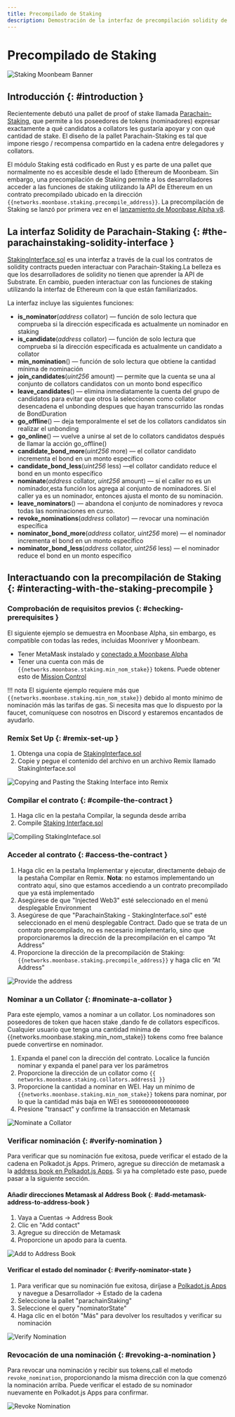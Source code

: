 ```yaml
---
title: Precompilado de Staking 
description: Demostración de la interfaz de precompilación solidity de Moonbeam Parachain Staking Ethereum 
---
```


# Precompilado de Staking 

![Staking Moonbeam Banner](/images/staking/staking-precompile-banner.png)

## Introducción {: #introduction } 

Recientemente debutó una pallet de proof of stake llamada [Parachain-Staking](https://github.com/PureStake/moonbeam/tree/master/pallets/parachain-staking/src), que permite a los poseedores de tokens (nominadores) expresar exactamente a qué candidatos a collators les gustaría apoyar y con qué cantidad de stake.  El diseño de la pallet Parachain-Staking es tal que impone riesgo / recompensa compartido en la cadena entre delegadores y collators.

El módulo Staking está codificado en Rust y es parte de una pallet que normalmente no es accesible desde el lado Ethereum de Moonbeam. Sin embargo, una precompilación de Staking  permite a los desarrolladores acceder a las funciones de staking utilizando la API de Ethereum en un contrato precompilado ubicado en la dirección `{{networks.moonbase.staking.precompile_address}}`. La precompilación de Staking se lanzó por primera vez en el [lanzamiento de Moonbase Alpha v8](https://moonbeam.network/announcements/testnet-upgrade-moonbase-alpha-v8/).

## La interfaz Solidity de Parachain-Staking {: #the-parachainstaking-solidity-interface } 

[StakingInterface.sol](https://github.com/PureStake/moonbeam/blob/master/precompiles/parachain-staking/StakingInterface.sol) es una interfaz a través de la cual los contratos de solidity contracts pueden interactuar con Parachain-Staking.La belleza es que los desarrolladores de solidity no tienen que aprender la API de Substrate. En cambio, pueden interactuar con las funciones de staking utilizando la interfaz de Ethereum con la que están familiarizados.

La interfaz incluye las siguientes funciones:

 - **is_nominator**(*address* collator) — función de solo lectura que comprueba si la dirección especificada es actualmente un nominador en staking 
 - **is_candidate**(*address* collator) — función de solo lectura que comprueba si la dirección especificada es actualmente un candidato a collator
 - **min_nomination**() — función de solo lectura que obtiene la cantidad mínima de nominación
 - **join_candidates**(*uint256* amount) — permite que la cuenta se una al conjunto de collators candidatos con un monto bond específico
 - **leave_candidates**() — elimina inmediatamente la cuenta del grupo de candidatos para evitar que otros la seleccionen como collator desencadena el unbonding despues que hayan transcurrido las rondas de BondDuration
 - **go_offline**() — deja temporalmente el set de los collators candidatos sin realizar el unbonding
 - **go_online**() — vuelve a unirse al set de lo collators candidatos después de llamar la acción  go_offline()
 - **candidate_bond_more**(*uint256* more) — el collator candidato incrementa el bond en un monto específico 
 - **candidate_bond_less**(*uint256* less) —el collator candidato reduce el bond en un monto específico 
 - **nominate**(*address* collator, *uint256* amount) — sí el caller no es un nominador,esta función los agrega al conjunto de nominadores. Sí el  caller ya es un nominador, entonces ajusta el monto de su nominación.
 - **leave_nominators**() — abandona el conjunto de nominadores y revoca todas las nominaciones en curso.
 - **revoke_nominations**(*address* collator) — revocar una nominación específica
 - **nominator_bond_more**(*address* collator, *uint256* more) — el nominador incrementa el bond en un monto específico 
 - **nominator_bond_less**(*address* collator, *uint256* less) — el nominador reduce el bond en un monto específico 

## Interactuando con la precompilación de Staking {: #interacting-with-the-staking-precompile } 

### Comprobación de requisitos previos {: #checking-prerequisites } 
El siguiente ejemplo se demuestra en Moonbase Alpha, sin embargo, es compatible con todas las redes, incluidas Moonriver y Moonbeam.

 - Tener MetaMask instalado y [conectado a Moonbase Alpha](/getting-started/moonbase/metamask/)
 - Tener una cuenta con más de `{{networks.moonbase.staking.min_nom_stake}}` tokens. Puede obtener esto de [Mission Control](/getting-started/moonbase/faucet/)

!!! nota
    El siguiente ejemplo requiere más que `{{networks.moonbase.staking.min_nom_stake}}` debido al monto mínimo de nominación más las tarifas de gas. Si necesita mas que lo dispuesto por la faucet, comuníquese con nosotros en Discord y estaremos encantados de ayudarlo. 

### Remix Set Up {: #remix-set-up } 
1. Obtenga una copia de [StakingInterface.sol](https://github.com/PureStake/moonbeam/blob/master/precompiles/parachain-staking/StakingInterface.sol)
2. Copie y pegue el contenido del archivo en un archivo Remix llamado StakingInterface.sol

![Copying and Pasting the Staking Interface into Remix](/images/staking/staking-precompile-1.png)

### Compilar el contrato {: #compile-the-contract } 
1. Haga clic en la pestaña Compilar, la segunda desde arriba
2. Compile [Staking Interface.sol](https://github.com/PureStake/moonbeam/blob/master/precompiles/parachain-staking/StakingInterface.sol)

![Compiling StakingInteface.sol](/images/staking/staking-precompile-2.png)

### Acceder al contrato {: #access-the-contract } 
1. Haga clic en la pestaña Implementar y ejecutar, directamente debajo de la pestaña Compilar en Remix. **Nota**: no estamos implementando un contrato aquí, sino que estamos accediendo a un contrato precompilado que ya está implementado
2. Asegúrese de que "Injected Web3" esté seleccionado en el menú desplegable Environment 
3. Asegúrese de que "ParachainStaking - StakingInterface.sol" esté seleccionado en el menú desplegable Contract. Dado que se trata de un contrato precompilado, no es necesario implementarlo, sino que proporcionaremos la dirección de la precompilación en el campo  “At Address” 
4. Proporcione la dirección de la precompilación de Staking: `{{networks.moonbase.staking.precompile_address}}` y haga clic en “At Address”

![Provide the address](/images/staking/staking-precompile-3.png)

### Nominar a  un Collator {: #nominate-a-collator } 
Para este ejemplo, vamos a nominar a un collator. Los nominadores son poseedores de token que hacen stake ,dando fe de collators específicos. Cualquier usuario que tenga una cantidad mínima de {{networks.moonbase.staking.min_nom_stake}} tokens como free balance puede convertirse en nominador. 

1. Expanda el panel con la dirección del contrato. Localice la función nominar y expanda el panel para ver los parámetros
2. Proporcione la dirección de un collator como `{{ networks.moonbase.staking.collators.address1 }}`
3. Proporcione la cantidad a nominar en WEI. Hay un mínimo de  `{{networks.moonbase.staking.min_nom_stake}}` tokens para nominar, por lo que la cantidad más baja en WEI es `5000000000000000000`
4. Presione "transact" y confirme la transacción en Metamask

![Nominate a Collator](/images/staking/staking-precompile-4.png)

### Verificar nominación {: #verify-nomination } 

Para verificar que su nominación fue exitosa, puede verificar el estado de la cadena en Polkadot.js Apps. Primero, agregue su dirección de metamask a la [address book en Polkadot.js Apps](https://polkadot.js.org/apps/?rpc=wss%3A%2F%2Fwss.testnet.moonbeam.network#/addresses). Si ya ha completado este paso, puede pasar a la siguiente sección.

#### Añadir direcciones Metamask al Address Book {: #add-metamask-address-to-address-book } 
1. Vaya a Cuentas -> Address Book 
2. Clic en "Add contact"
3. Agregue su dirección de Metamask
4. Proporcione un apodo para la cuenta.

![Add to Address Book](/images/staking/staking-precompile-5.png)

#### Verificar el estado del nominador {: #verify-nominator-state } 
1. Para verificar que su nominación fue exitosa, diríjase a [Polkadot.js Apps](https://polkadot.js.org/apps/?rpc=wss%3A%2F%2Fwss.testnet.moonbeam.network#/chainstate) y navegue a Desarrollador -> Estado de la cadena
2. Seleccione la pallet "parachainStaking" 
3. Seleccione el query "nominatorState" 
4. Haga clic en el botón "Más" para devolver los resultados y verificar su nominación

![Verify Nomination](/images/staking/staking-precompile-6.png)

### Revocación de una nominación {: #revoking-a-nomination } 

Para revocar una nominación y recibir sus tokens,call el metodo `revoke_nomination`, proporcionando la misma dirección con la que comenzó la nominación arriba. Puede verificar el estado de su nominador nuevamente en Polkadot.js Apps para confirmar.

![Revoke Nomination](/images/staking/staking-precompile-7.png)
